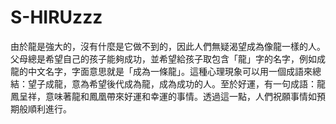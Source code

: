 # S-HIRUzzz
由於龍是強大的，沒有什麼是它做不到的，因此人們無疑渴望成為像龍一樣的人。父母總是希望自己的孩子能夠成功，並希望給孩子取包含「龍」字的名字，例如成龍的中文名字，字面意思就是「成為一條龍」。這種心理現象可以用一個成語來總結：望子成龍，意為希望後代成為龍，成為成功的人。至於好運，有一句成語：龍鳳呈祥，意味著龍和鳳凰帶來好運和幸運的事情。透過這一點，人們祝願事情如預期般順利進行。
